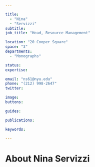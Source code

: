 ```yaml
---

title:
  - "Nina"
  - "Servizzi"
subtitle: 
job_title: "Head, Resource Management"

location: "20 Cooper Square"
space: "3"
departments:
  - "Monographs"

status: 
expertise:

email: "ns61@nyu.edu"
phone: "(212) 998-2647"
twitter: 

image: 
buttons:

guides:

publications:

keywords:

---
```


# About Nina Servizzi


